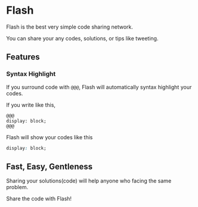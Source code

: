 # Flash

Flash is the best very simple code sharing network.

You can share your any codes, solutions, or tips like tweeting.



## Features

### Syntax Highlight

If you surround code with `@@@`, Flash will automatically syntax highlight your codes.

If you write like this,
```
@@@
display: block;
@@@
```
Flash will show your codes like this
```css
display: block;
```



## Fast, Easy, Gentleness

Sharing your solutions(code) will help anyone who facing the same problem.

Share the code with Flash!